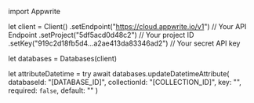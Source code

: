 import Appwrite

let client = Client()
    .setEndpoint("https://cloud.appwrite.io/v1") // Your API Endpoint
    .setProject("5df5acd0d48c2") // Your project ID
    .setKey("919c2d18fb5d4...a2ae413da83346ad2") // Your secret API key

let databases = Databases(client)

let attributeDatetime = try await databases.updateDatetimeAttribute(
    databaseId: "[DATABASE_ID]",
    collectionId: "[COLLECTION_ID]",
    key: "",
    required: `false`,
    default: ""
)

